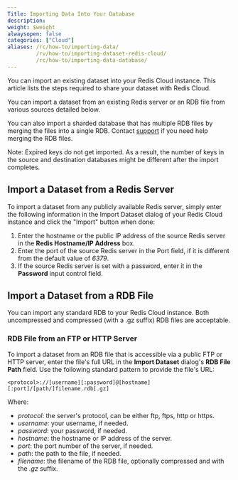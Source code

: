 ```yaml
---
Title: Importing Data Into Your Database
description:
weight: $weight
alwaysopen: false
categories: ["Cloud"]
aliases: /rc/how-to/importing-data/
         /rv/how-to/importing-dataset-redis-cloud/
         /rc/how-to/importing-data-database/
---
```

You can import an existing dataset into your Redis Cloud
instance. This article lists the steps required to share your dataset
with Redis Cloud.

You can import a dataset from an existing Redis server or an RDB file
from various sources detailed below.

You can also import a sharded database that has multiple RDB files by
merging the files into a single RDB. Contact
[support](https://redislabs.com/support) if you need help merging the
RDB files.

Note: Expired keys do not get imported. As a result, the number of keys
in the source and destination databases might be different after the
import completes.

## Import a Dataset from a Redis Server

To import a dataset from any publicly available Redis server, simply
enter the following information in the Import Dataset dialog of your
Redis Cloud instance and click the "Import" button when done:

1. Enter the hostname or the public IP address of the source Redis
    server in the **Redis Hostname/IP Address** box.
1. Enter the port of the source Redis server in the Port field, if it
    is different from the default value of *6379*.
1. If the source Redis server is set with a password, enter it in the
    **Password** input control field.

## Import a Dataset from a RDB File

You can import any standard RDB to your Redis Cloud instance.
Both uncompressed and compressed (with a .gz suffix) RDB files are
acceptable.

### RDB File from an FTP or HTTP Server

To import a dataset from an RDB file that is accessible via a public FTP
or HTTP server, enter the file's full URL in the **Import Dataset**
dialog's **RDB File Path** field. Use the following standard pattern to
provide the file's URL:

`<protocol>://[username][:password]@[hostname][:port]/[path/]filename.rdb[.gz]`

Where:

- *protocol*: the server's protocol, can be either ftp, ftps, http or
    https.
- *username*: your username, if needed.
- *password*: your password, if needed.
- *hostname*: the hostname or IP address of the server.
- *port*: the port number of the server, if needed.
- *path*: the path to the file, if needed.
- *filename*: the filename of the RDB file, optionally compressed and
    with the *.gz* suffix.
